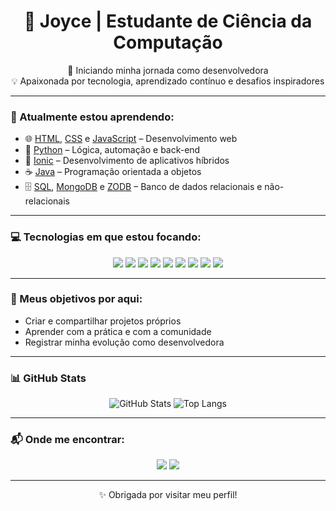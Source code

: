 <h1 align="center">💜 Joyce | Estudante de Ciência da Computação</h1>

<p align="center">
  🚀 Iniciando minha jornada como desenvolvedora <br/>
  💡 Apaixonada por tecnologia, aprendizado contínuo e desafios inspiradores
</p>

---

### 🌱 Atualmente estou aprendendo:
- 🌐 [HTML](https://developer.mozilla.org/pt-BR/docs/Web/HTML), [CSS](https://developer.mozilla.org/pt-BR/docs/Web/CSS) e [JavaScript](https://developer.mozilla.org/pt-BR/docs/Web/JavaScript) – Desenvolvimento web
- 🐍 [Python](https://www.python.org/) – Lógica, automação e back-end
- 📱 [Ionic](https://ionicframework.com/) – Desenvolvimento de aplicativos híbridos
- ☕ [Java](https://www.java.com/pt-BR/) – Programação orientada a objetos
- 🗄️ [SQL](https://www.mysql.com/), [MongoDB](https://www.mongodb.com/) e [ZODB](https://zodb.org/en/latest/) – Banco de dados relacionais e não-relacionais

---

### 💻 Tecnologias em que estou focando:

<p align="center">
  <img src="https://img.shields.io/badge/Java-ED8B00?style=for-the-badge&logo=java&logoColor=white" />
  <img src="https://img.shields.io/badge/Python-3776AB?style=for-the-badge&logo=python&logoColor=white" />
  <img src="https://img.shields.io/badge/JavaScript-F7DF1E?style=for-the-badge&logo=javascript&logoColor=black" />
  <img src="https://img.shields.io/badge/HTML5-E34F26?style=for-the-badge&logo=html5&logoColor=white" />
  <img src="https://img.shields.io/badge/CSS3-1572B6?style=for-the-badge&logo=css3&logoColor=white" />
  <img src="https://img.shields.io/badge/SQL-4479A1?style=for-the-badge&logo=postgresql&logoColor=white" />
  <img src="https://img.shields.io/badge/MongoDB-47A248?style=for-the-badge&logo=mongodb&logoColor=white" />
  <img src="https://img.shields.io/badge/ZODB-000000?style=for-the-badge&logo=python&logoColor=white" />
  <img src="https://img.shields.io/badge/Ionic-3880FF?style=for-the-badge&logo=ionic&logoColor=white" />
</p>

---

### 🚀 Meus objetivos por aqui:
- Criar e compartilhar projetos próprios  
- Aprender com a prática e com a comunidade  
- Registrar minha evolução como desenvolvedora  

---

### 📊 GitHub Stats

<p align="center">
  <img src="https://github-readme-stats.vercel.app/api?username=jojonobre&show_icons=true&theme=radical" alt="GitHub Stats"/>
  <img src="https://github-readme-stats.vercel.app/api/top-langs/?username=jojonobre&layout=compact&theme=radical" alt="Top Langs"/>
</p>

---

### 📬 Onde me encontrar:
<p align="center">
  <a href="https://www.linkedin.com/in/joyce-maria-86250231a/"><img src="https://img.shields.io/badge/LinkedIn-blue?style=for-the-badge&logo=linkedin&logoColor=white"/></a>
  <a href="mailto:joycemaria@email.com"><img src="https://img.shields.io/badge/Gmail-D14836?style=for-the-badge&logo=gmail&logoColor=white"/></a>
</p>

---

<p align="center">✨ Obrigada por visitar meu perfil! </p>


